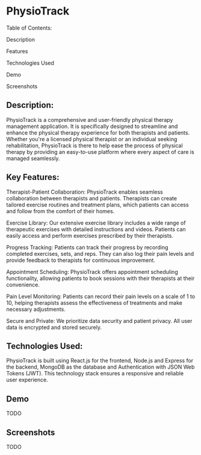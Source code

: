 # PhysioTrack

Table of Contents:

Description

Features

Technologies Used

Demo

Screenshots


## Description:

PhysioTrack is a comprehensive and user-friendly physical therapy management application. It is specifically designed to streamline and enhance the physical therapy experience for both therapists and patients. Whether you're a licensed physical therapist or an individual seeking rehabilitation, PhysioTrack is there to help ease the process of physical therapy by providing an easy-to-use platform where every aspect of care is managed seamlessly. 

## Key Features:

Therapist-Patient Collaboration: PhysioTrack enables seamless collaboration between therapists and patients. Therapists can create tailored exercise routines and treatment plans, which patients can access and follow from the comfort of their homes.

Exercise Library: Our extensive exercise library includes a wide range of therapeutic exercises with detailed instructions and videos. Patients can easily access and perform exercises prescribed by their therapists.

Progress Tracking: Patients can track their progress by recording completed exercises, sets, and reps. They can also log their pain levels and provide feedback to therapists for continuous improvement.

Appointment Scheduling: PhysioTrack offers appointment scheduling functionality, allowing patients to book sessions with their therapists at their convenience.

Pain Level Monitoring: Patients can record their pain levels on a scale of 1 to 10, helping therapists assess the effectiveness of treatments and make necessary adjustments.

Secure and Private: We prioritize data security and patient privacy. All user data is encrypted and stored securely.

## Technologies Used:

PhysioTrack is built using React.js for the frontend, Node.js and Express for the backend, MongoDB as the database and Authentication with JSON Web Tokens (JWT). This technology stack ensures a responsive and reliable user experience.

## Demo
TODO

## Screenshots
TODO
